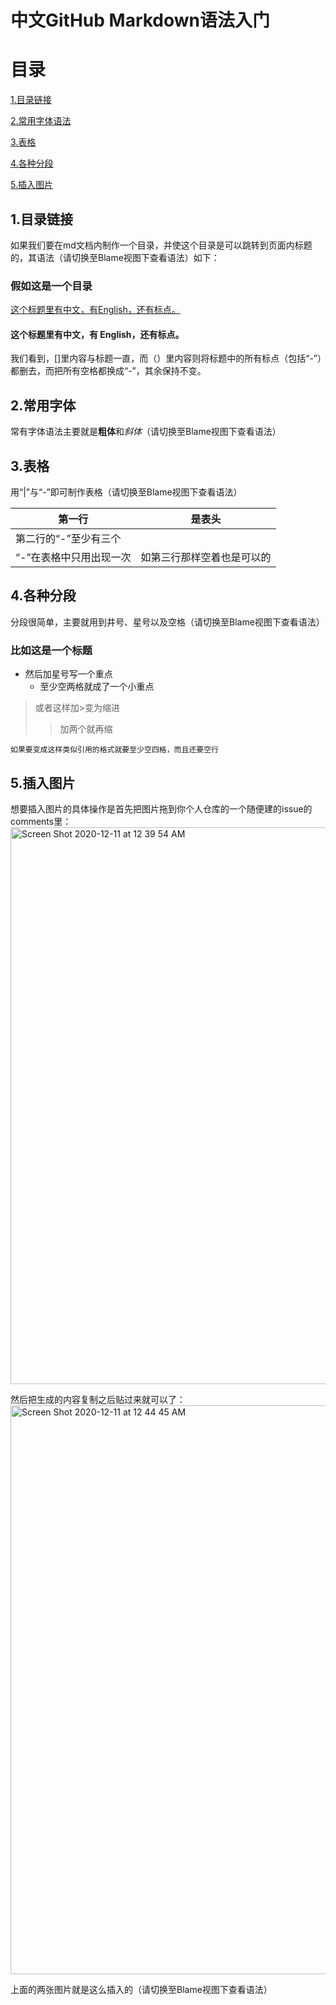 # 中文GitHub Markdown语法入门

# 目录

[1.目录链接](#1目录链接)

[2.常用字体语法](#2常用字体语法)

[3.表格](#3表格)

[4.各种分段](#4各种分段)

[5.插入图片](#5插入图片)

## 1.目录链接

如果我们要在md文档内制作一个目录，并使这个目录是可以跳转到页面内标题的，其语法（请切换至Blame视图下查看语法）如下：

### 假如这是一个目录

[这个标题里有中文，有English，还有标点。](#这个标题里有中文有-English还有标点)

#### 这个标题里有中文，有 English，还有标点。

我们看到，[]里内容与标题一直，而（）里内容则将标题中的所有标点（包括“-”）都删去，而把所有空格都换成“-”，其余保持不变。

## 2.常用字体

常有字体语法主要就是**粗体**和*斜体*（请切换至Blame视图下查看语法）

## 3.表格

用“|”与“-”即可制作表格（请切换至Blame视图下查看语法）

|第一行|是表头|
|---|---|
|第二行的“-”至少有三个||
|“-”在表格中只用出现一次|如第三行那样空着也是可以的|

## 4.各种分段

分段很简单，主要就用到井号、星号以及空格（请切换至Blame视图下查看语法）

### 比如这是一个标题
* 然后加星号写一个重点
  * 至少空两格就成了一个小重点
   
> 或者这样加>变为缩进
>> 加两个就再缩

    如果要变成这样类似引用的格式就要至少空四格，而且还要空行
    
## 5.插入图片

想要插入图片的具体操作是首先把图片拖到你个人仓库的一个随便建的issue的comments里：
<img width="891" alt="Screen Shot 2020-12-11 at 12 39 54 AM" src="https://user-images.githubusercontent.com/69114052/101801609-7f572100-3b49-11eb-8e22-361e6236d338.png">

然后把生成的内容复制之后贴过来就可以了：
<img width="910" alt="Screen Shot 2020-12-11 at 12 44 45 AM" src="https://user-images.githubusercontent.com/69114052/101802151-1623dd80-3b4a-11eb-82c0-bca8cabb356e.png">

上面的两张图片就是这么插入的（请切换至Blame视图下查看语法）
